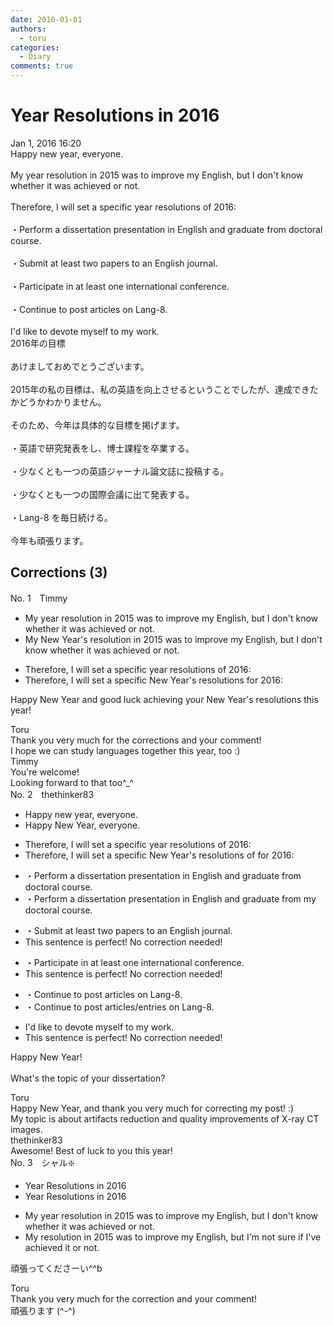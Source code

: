 ```yaml
---
date: 2016-01-01
authors:
  - toru
categories:
  - Diary
comments: true
---
```


# Year Resolutions in 2016
<div class="date">Jan 1, 2016 16:20</div>
<div id="post"><div id="body_show_ori">
Happy new year, everyone.<br/><br/>My year resolution in 2015 was to improve my English, but I don't know whether it was achieved or not.<br/><br/>Therefore, I will set a specific year resolutions of 2016:<br/><br/>・Perform a dissertation presentation in English and graduate from doctoral course.<br/><br/>・Submit at least two papers to an English journal.<br/><br/>・Participate in at least one international conference.<br/><br/>・Continue to post articles on Lang-8.<br/><br/>I'd like to devote myself to my work.
</div></div>

<!-- more -->

<div id="post_ja"><div id="body_show_mo">
2016年の目標<br/><br/>あけましておめでとうございます。<br/><br/>2015年の私の目標は、私の英語を向上させるということでしたが、達成できたかどうかわかりません。<br/><br/>そのため、今年は具体的な目標を掲げます。<br/><br/>・英語で研究発表をし、博士課程を卒業する。<br/><br/>・少なくとも一つの英語ジャーナル論文誌に投稿する。<br/><br/>・少なくとも一つの国際会議に出て発表する。<br/><br/>・Lang-8 を毎日続ける。<br/><br/>今年も頑張ります。
</div></div>

## Corrections (3)
<div id="block"><div class="first_name"> No. 1　<span class="just_name">Timmy</span></div><div id="block2">
<ul class="correction_field">
<li class="incorrect">My year resolution in 2015 was to improve my English, but I don't know whether it was achieved or not.</li>
<li class="corrected correct">
My <span class="f_blue">New</span> Year<span class="f_blue">'s</span> resolution in 2015 was to improve my English, but I don't know whether it was achieved or not.
</li>
</ul>
<ul class="correction_field">
<li class="incorrect">Therefore, I will set a specific year resolutions of 2016:</li>
<li class="corrected correct">
Therefore, I will set a specific <span class="f_blue">New </span>Year's resolutions <span class="f_blue">for</span> 2016:
</li>
</ul>
<p class="comment_small">
 Happy New Year and good luck achieving your New Year's resolutions this year!
</p>

</div><div class="name"><span class="just_name">Toru</span><br>
Thank you very much for the corrections and your comment!<br/>I hope we can study languages together this year, too :) 
</div>
<div class="name"><span class="just_name">Timmy</span><br>
You're welcome!<br/>Looking forward to that too^_^
</div>
</div>
<div id="block"><div class="first_name"> No. 2　<span class="just_name">thethinker83</span></div><div id="block2">
<ul class="correction_field">
<li class="incorrect">Happy new year, everyone.</li>
<li class="corrected correct">
Happy <span class="f_blue">N</span>ew <span class="f_blue">Y</span>ear, everyone.
</li>
</ul>
<ul class="correction_field">
<li class="incorrect">Therefore, I will set a specific year resolutions of 2016:</li>
<li class="corrected correct">
Therefore, I will set <span class="sline"><span class="f_red">a</span></span> specific <span class="f_blue">New Y</span>ear<span class="f_blue">'s</span> resolutions <span class="sline"><span class="f_red">of</span></span> <span class="f_blue">for </span>2016:
</li>
</ul>
<ul class="correction_field">
<li class="incorrect">・Perform a dissertation presentation in English and graduate from doctoral course.</li>
<li class="corrected correct">
・Perform a dissertation presentation in English and graduate from <span class="f_blue">my</span> doctoral course.
</li>
</ul>
<ul class="correction_field">
<li class="incorrect">・Submit at least two papers to an English journal.</li>
<li class="corrected perfect">This sentence is perfect! No correction needed!</li>
</ul>
<ul class="correction_field">
<li class="incorrect">・Participate in at least one international conference.</li>
<li class="corrected perfect">This sentence is perfect! No correction needed!</li>
</ul>
<ul class="correction_field">
<li class="incorrect">・Continue to post articles on Lang-8.</li>
<li class="corrected correct">
・Continue to post articles<span class="f_blue">/entries</span> on Lang-8.
</li>
</ul>
<ul class="correction_field">
<li class="incorrect">I'd like to devote myself to my work.</li>
<li class="corrected perfect">This sentence is perfect! No correction needed!</li>
</ul>
<p class="comment_small">
 Happy New Year!
 <br/>
 <br/>
 What's the topic of your dissertation?
</p>

</div><div class="name"><span class="just_name">Toru</span><br>
Happy New Year, and thank you  very much for correcting my post! :)<br/>My topic is about artifacts reduction and quality improvements of X-ray CT images.
</div>
<div class="name"><span class="just_name">thethinker83</span><br>
Awesome! Best of luck to you this year!
</div>
</div>
<div id="block"><div class="first_name"> No. 3　<span class="just_name">シャル❇️</span></div><div id="block2">
<ul class="correction_field">
<li class="incorrect">Year Resolutions in 2016</li>
<li class="corrected correct">
<span class="sline">Year</span> Resolutions in 2016
</li>
</ul>
<ul class="correction_field">
<li class="incorrect">My year resolution in 2015 was to improve my English, but I don't know whether it was achieved or not.</li>
<li class="corrected correct">
My resolution in 2015 was to improve my English, but I'm not sure if I've achieved it or not.
</li>
</ul>
<p class="comment_small">
 頑張ってくださーい^^b
</p>

</div><div class="name"><span class="just_name">Toru</span><br>
Thank you very much for the correction and your comment!<br/>頑張ります (^-^)
</div>
</div>
